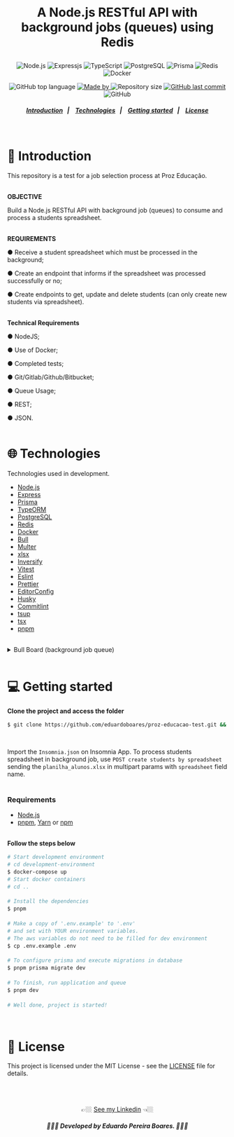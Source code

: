 <br><h1 align="center">
A Node.js RESTful API with background jobs (queues) using Redis

</h1>

<p align="center">
  <img alt="Node.js" src="https://img.shields.io/badge/node.js-%2343853D.svg?style=for-the-badge&logo=node.js&logoColor=white"/>

  <img alt="Expressjs" src="https://img.shields.io/badge/express.js-%23404d59.svg?style=for-the-badge&logo=express&logoColor=%2361DAFB"/>

  <img alt="TypeScript" src="https://img.shields.io/badge/typescript%20-%23007ACC.svg?&style=for-the-badge&logo=typescript&logoColor=white"/>

   <img alt="PostgreSQL" src="https://img.shields.io/badge/postgres-%23316192.svg?style=for-the-badge&logo=postgresql&logoColor=white"/>

  <img alt="Prisma" src="https://img.shields.io/badge/Prisma-3982CE?style=for-the-badge&logo=Prisma&logoColor=white" />

  <img alt="Redis" src="https://img.shields.io/badge/redis-%23DD0031.svg?style=for-the-badge&logo=redis&logoColor=white" />

  <img alt="Docker" src="https://img.shields.io/badge/docker-%230db7ed.svg?style=for-the-badge&logo=docker&logoColor=white" />
</p>

<p align="center">
  <img alt="GitHub top language" src="https://img.shields.io/github/languages/top/EduardoPereiraBoares/linkapi-test?color=7e3ace">

  <a href="https://www.linkedin.com/in/EduardoPereiraBoares/" target="_blank" rel="noopener noreferrer">
    <img alt="Made by" src="https://img.shields.io/badge/made%20by-Eduardo%20Pereira%20Boares-%23?color=7e3ace">
  </a>

  <img alt="Repository size" src="https://img.shields.io/github/repo-size/EduardoPereiraBoares/linkapi-test?color=7e3ace">

  <a href="https://github.com/EduardoPereiraBoares/linkapi-test/commits/master">
    <img alt="GitHub last commit" src="https://img.shields.io/github/last-commit/EduardoPereiraBoares/linkapi-test?color=7e3ace">
  </a>

   <img alt="GitHub" src="https://img.shields.io/github/license/eduardopereiraboares/linkapi-test?color=7e3ace">
</p>

<h5 align="center">
  <a href="#-introduction">Introduction</a>&nbsp;&nbsp;&nbsp;|&nbsp;&nbsp;&nbsp;
  <a href="#-technologies">Technologies</a>&nbsp;&nbsp;&nbsp;|&nbsp;&nbsp;&nbsp;
  <a href="#-getting-started">Getting started</a>&nbsp;&nbsp;&nbsp;|&nbsp;&nbsp;&nbsp;
  <a href="#-license">License</a>
</h5><br>

# 📖 Introduction<br>

This repository is a test for a job selection process at Proz Educação.<br><br>

**OBJECTIVE**

Build a Node.js RESTful API with background job (queues) to consume and process a students spreadsheet.
<br><br>

**REQUIREMENTS**

● Receive a student spreadsheet which must be processed in the background;

● Create an endpoint that informs if the spreadsheet was processed successfully or no;

● Create endpoints to get, update and delete students (can only create new students via spreadsheet).
<br><br>

**Technical Requirements**

● NodeJS;

● Use of Docker;

● Completed tests;

● Git/Gitlab/Github/Bitbucket;

● Queue Usage;

● REST;

● JSON.
<br><br>

# 🌐 Technologies<br>

Technologies used in development.

-   [Node.js](https://nodejs.org/en/)
-   [Express](https://expressjs.com/pt-br/)
-   [Prisma](https://www.prisma.io/)
-   [TypeORM](https://typeorm.io/#/)
-   [PostgreSQL](https://www.postgresql.org/r)
-   [Redis](https://redis.io/)
-   [Docker](https://www.docker.com/)
-   [Bull](https://www.npmjs.com/package/bull)
-   [Multer](https://www.npmjs.com/package/multer)
-   [xlsx](https://www.npmjs.com/package/xlsx)
-   [Inversify](https://inversify.io/)
-   [Vitest](https://vitest.dev/)
-   [Eslint](https://eslint.org/)
-   [Prettier](https://prettier.io/)
-   [EditorConfig](https://editorconfig.org/)
-   [Husky](https://www.npmjs.com/package/husky)
-   [Commitlint](https://commitlint.js.org/#/)
-   [tsup](https://github.com/egoist/tsup)
-   [tsx](https://www.npmjs.com/package/tsx)
-   [pnpm](https://pnpm.io/pt/)<br><br>

<details><summary>Bull Board (background job queue)</summary><br>
  <p align="center">
    <img height="400" alt="bull-board-printscreen" src=".github\bull-board-printscreen.png">
  </p>
</details><br>

# 💻 Getting started<br>

**Clone the project and access the folder**

```bash
$ git clone https://github.com/eduardoboares/proz-educacao-test.git && cd proz-educacao-test
```
<br>

Import the `Insomnia.json` on Insomnia App.
To process students spreadsheet in background job, use `POST create students by spreadsheet` sending the `planilha_alunos.xlsx` in multipart params with `spreadsheet` field name.
<br><br>

### Requirements

-   [Node.js](https://nodejs.org/en/)
-   [pnpm](https://pnpm.io/pt/), [Yarn](https://classic.yarnpkg.com/) or [npm](https://www.npmjs.com/) <br><br>

**Follow the steps below**

```bash
# Start development environment
# cd development-environment
$ docker-compose up
# Start docker containers
# cd ..

# Install the dependencies
$ pnpm

# Make a copy of '.env.example' to '.env'
# and set with YOUR environment variables.
# The aws variables do not need to be filled for dev environment
$ cp .env.example .env

# To configure prisma and execute migrations in database
$ pnpm prisma migrate dev

# To finish, run application and queue
$ pnpm dev

# Well done, project is started!
```
<br>

# 📝 License

This project is licensed under the MIT License - see the [LICENSE](LICENSE) file for details.<br><br><br><br>

<div align="center">
👉🏼  <a href="https://www.linkedin.com/in/eduardo-pereira-boares/">See my Linkedin</a>  👈🏼
<h5 align="center"> 👨🏻‍💻 Developed by Eduardo Pereira Boares. 👨🏻‍💻</h5>
<div>
